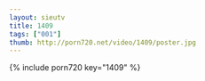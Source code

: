 ```yaml
--- 
layout: sieutv
title: 1409
tags: ["001"]
thumb: http://porn720.net/video/1409/poster.jpg
---
```

{% include porn720 key="1409" %} 
